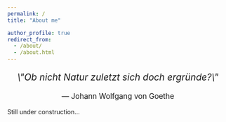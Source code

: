 ```yaml
---
permalink: /
title: "About me"

author_profile: true
redirect_from: 
  - /about/
  - /about.html
---
```



<p style='font-style: italic; text-align: center; font-size: 1.5em;'>\"Ob nicht Natur zuletzt sich doch ergründe?\"</p><p style='text-align: center; font-size: 1.2em;'>— Johann Wolfgang von Goethe</p>

Still under construction...

